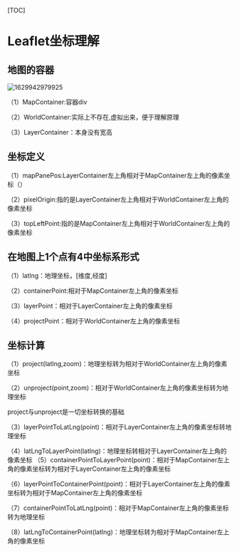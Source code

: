 [TOC]


# Leaflet坐标理解

## 地图的容器

![1629942979925](https://pzy-images.oss-cn-hangzhou.aliyuncs.com/img/202110291653645.png)

（1）MapContainer:容器div

（2）WorldContainer:实际上不存在,虚拟出来，便于理解原理

（3）LayerContainer：本身没有宽高

## 坐标定义

（1）mapPanePos:LayerContainer左上角相对于MapContainer左上角的像素坐标（）

（2）pixelOrigin:指的是LayerContainer左上角相对于WorldContainer左上角的像素坐标

（3）topLeftPoint:指的是MapContainer左上角相对于WorldContainer左上角的像素坐标

## 在地图上1个点有4中坐标系形式

（1）latlng：地理坐标，[维度,经度]

（2）containerPoint:相对于MapContainer左上角的像素坐标

（3）layerPoint：相对于LayerContainer左上角的像素坐标

（4）projectPoint：相对于WorldContainer左上角的像素坐标



## 坐标计算

（1）project(latlng,zoom)：地理坐标转为相对于WorldContainer左上角的像素坐标

（2）unproject(point,zoom)：相对于WorldContainer左上角的像素坐标转为地理坐标

project与unproject是一切坐标转换的基础

（3）layerPointToLatLng(point)：相对于LayerContainer左上角的像素坐标转地理坐标

（4）latLngToLayerPoint(latlng)：地理坐标转相对于LayerContainer左上角的像素坐标                                                                                                                                                                      （5）containerPointToLayerPoint(point)：相对于MapContainer左上角的像素坐标转为相对于LayerContainer左上角的像素坐标

（6）layerPointToContainerPoint(point)：相对于LayerContainer左上角的像素坐标转为相对于MapContainer左上角的像素坐标

（7）containerPointToLatLng(point)：相对于MapContainer左上角的像素坐标转为地理坐标

（8）latLngToContainerPoint(latlng)：地理坐标转为相对于MapContainer左上角的像素坐标